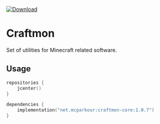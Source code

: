 [![Download](https://api.bintray.com/packages/mcparkour/maven-public/craftmon-core/images/download.svg)](https://bintray.com/mcparkour/maven-public/craftmon-core/_latestVersion)

# Craftmon

Set of utilities for Minecraft related software.

## Usage

```kotlin
repositories {
    jcenter()
}

dependencies {
    implementation("net.mcparkour:craftmon-core:1.0.7")
}
```
